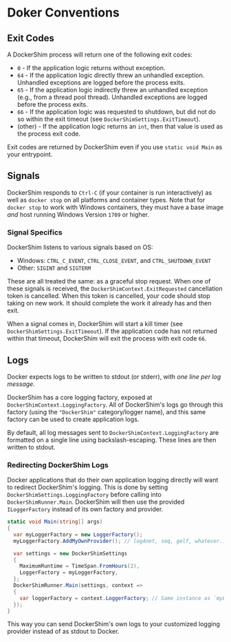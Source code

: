 # Doker Conventions

## Exit Codes

A DockerShim process will return one of the following exit codes:

* `0` - If the application logic returns without exception.
* `64` - If the application logic directly threw an unhandled exception. Unhandled exceptions are logged before the process exits.
* `65` - If the application logic indirectly threw an unhandled exception (e.g., from a thread pool thread). Unhandled exceptions are logged before the process exits.
* `66` - If the application logic was requested to shutdown, but did not do so within the exit timeout (see `DockerShimSettings.ExitTimeout`).
* (other) - If the application logic returns an `int`, then that value is used as the process exit code.

Exit codes are returned by DockerShim even if you use `static void Main` as your entrypoint.

## Signals

DockerShim responds to `Ctrl-C` (if your container is run interactively) as well as `docker stop` on all platforms and container types. Note that for `docker stop` to work with Windows containers, they must have a base image *and* host running Windows Version `1709` or higher.

### Signal Specifics

DockerShim listens to various signals based on OS:
* Windows: `CTRL_C_EVENT`, `CTRL_CLOSE_EVENT`, and `CTRL_SHUTDOWN_EVENT`
* Other: `SIGINT` and `SIGTERM`

These are all treated the same: as a graceful stop request. When one of these signals is received, the `DockerShimContext.ExitRequested` cancellation token is cancelled. When this token is cancelled, your code should stop taking on new work. It should complete the work it already has and then exit.

When a signal comes in, DockerShim will start a kill timer (see `DockerShimSettings.ExitTimeout`). If the application code has not returned within that timeout, DockerShim will exit the process with exit code `66`.

## Logs

Docker expects logs to be written to stdout (or stderr), with *one line per log message*.

DockerShim has a core logging factory, exposed at `DockerShimContext.LoggingFactory`. All of DockerShim's logs go through this factory (using the `"DockerShim"` category/logger name), and this same factory can be used to create application logs.

By default, all log messages sent to `DockerShimContext.LoggingFactory` are formatted on a single line using backslash-escaping. These lines are then written to stdout.

### Redirecting DockerShim Logs

Docker applications that do their own application logging directly will want to redirect DockerShim's logging. This is done by setting `DockerShimSettings.LoggingFactory` before calling into `DockerShimRunner.Main`. DockerShim will then use the provided `ILoggerFactory` instead of its own factory and provider.

```C#
static void Main(string[] args)
{
  var myLoggerFactory = new LoggerFactory();
  myLoggerFactory.AddMyOwnProvider(); // log4net, seq, gelf, whatever...

  var settings = new DockerShimSettings
  {
    MaximumRuntime = TimeSpan.FromHours(2),
    LoggerFactory = myLoggerFactory,
  };
  DockerShimRunner.Main(settings, context =>
  {
    var loggerFactory = context.LoggerFactory; // Same instance as `myLoggerFactory` that we passed into the settings.
  });
}
```

This way you can send DockerShim's own logs to your customized logging provider instead of as stdout to Docker.
